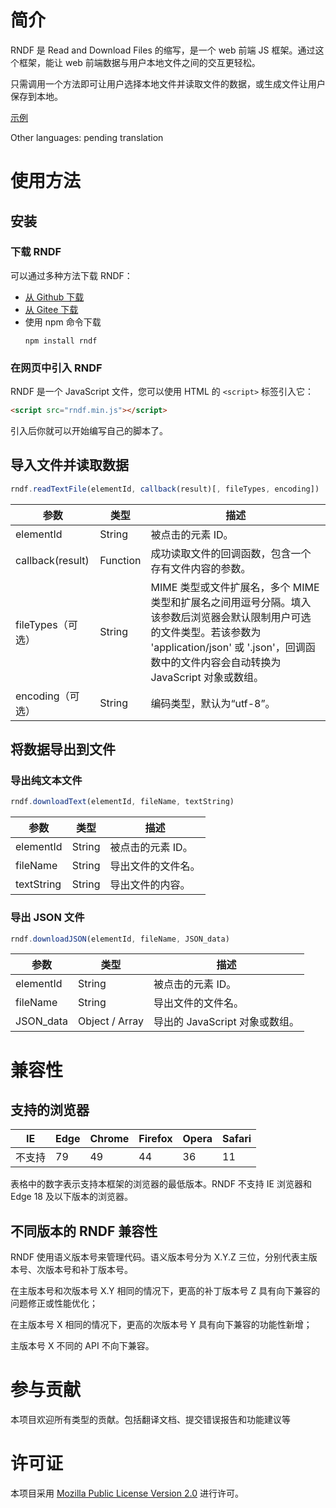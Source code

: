 # 简介

RNDF 是 Read and Download Files 的缩写，是一个 web 前端 JS 框架。通过这个框架，能让 web 前端数据与用户本地文件之间的交互更轻松。

只需调用一个方法即可让用户选择本地文件并读取文件的数据，或生成文件让用户保存到本地。

[示例](demo.html)

Other languages: pending translation

# 使用方法

## 安装

### 下载 RNDF

可以通过多种方法下载 RNDF：

+ [从 Github 下载](https://github.com/MaiJianxiang/RNDF/releases)
+ [从 Gitee 下载](https://gitee.com/MaiJianxiang/RNDF/releases)
+ 使用 npm 命令下载
  ```
  npm install rndf
  ```

### 在网页中引入 RNDF

RNDF 是一个 JavaScript 文件，您可以使用 HTML 的 `<script>` 标签引入它：

``` html
<script src="rndf.min.js"></script>
```

引入后你就可以开始编写自己的脚本了。

## 导入文件并读取数据

``` javascript
rndf.readTextFile(elementId, callback(result)[, fileTypes, encoding])
```

|参数							|类型			|描述																																															|
|--								|--				|--																																																|
|elementId				|String		|被点击的元素 ID。																																									|
|callback(result)	|Function	|成功读取文件的回调函数，包含一个存有文件内容的参数。																								|
|fileTypes（可选）|String		|MIME 类型或文件扩展名，多个 MIME 类型和扩展名之间用逗号分隔。填入该参数后浏览器会默认限制用户可选的文件类型。若该参数为 'application/json' 或 '.json'，回调函数中的文件内容会自动转换为 JavaScript 对象或数组。|
|encoding（可选）	|String		|编码类型，默认为“utf-8”。																																					|


## 将数据导出到文件

### 导出纯文本文件

``` javascript
rndf.downloadText(elementId, fileName, textString)
```

|参数				|类型		|描述						|
|--					|--			|--							|
|elementId	|String	|被点击的元素 ID。	|
|fileName		|String	|导出文件的文件名。|
|textString	|String	|导出文件的内容。	|

### 导出 JSON 文件

``` javascript
rndf.downloadJSON(elementId, fileName, JSON_data)
```

|参数			|类型						|描述												|
|--				|--							|--													|
|elementId|String					|被点击的元素 ID。						|
|fileName	|String					|导出文件的文件名。						|
|JSON_data|Object / Array|导出的 JavaScript 对象或数组。|

# 兼容性

## 支持的浏览器

|IE			|Edge	|Chrome	|Firefox|Opera|Safari	|
|--			|--		|--			|--			|--		|--			|
|不支持	|79		|49			|44			|36		|11			|

表格中的数字表示支持本框架的浏览器的最低版本。RNDF 不支持 IE 浏览器和 Edge 18 及以下版本的浏览器。

## 不同版本的 RNDF 兼容性

RNDF 使用语义版本号来管理代码。语义版本号分为 X.Y.Z 三位，分别代表主版本号、次版本号和补丁版本号。

在主版本号和次版本号 X.Y 相同的情况下，更高的补丁版本号 Z 具有向下兼容的问题修正或性能优化；

在主版本号 X 相同的情况下，更高的次版本号 Y 具有向下兼容的功能性新增；

主版本号 X 不同的 API 不向下兼容。


# 参与贡献

本项目欢迎所有类型的贡献。包括翻译文档、提交错误报告和功能建议等

# 许可证

本项目采用 [Mozilla Public License Version 2.0](LICENSE) 进行许可。

